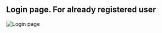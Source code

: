 ## Login page. For already registered user
![Login page](File_manager_UI_screens_doc/assets/images/File_manager_UI_screens/slide2.jpg)
